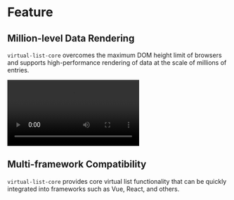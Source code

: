 # Feature

## Million-level Data Rendering
`virtual-list-core` overcomes the maximum DOM height limit of browsers and supports high-performance rendering of data at the scale of millions of entries.

<video controls>
  <source src="/live.mp4" type="video/mp4">
  Your browser does not support the video tag.
</video>

## Multi-framework Compatibility

`virtual-list-core` provides core virtual list functionality that can be quickly integrated into frameworks such as Vue, React, and others.